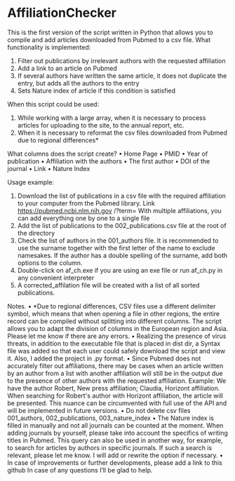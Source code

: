 # AffiliationChecker
This is the first version of the script written in Python that allows you to compile and add articles downloaded from Pubmed to a csv file.
What functionality is implemented:

1. Filter out publications by irrelevant authors with the requested affiliation
2. Add a link to an article on Pubmed
3. If several authors have written the same article, it does not duplicate the entry, but adds all the authors to the entry
4. Sets Nature index of article if this condition is satisfied

When this script could be used:
1. While working with a large array, when it is necessary to process articles for uploading to the site, to
the annual report, etc.
2. When it is necessary to reformat the csv files downloaded from Pubmed due to regional differences*

What columns does the script create?
• Home Page
• PMID
• Year of publication
• Affiliation with the authors
• The first author
• DOI of the journal
• Link
• Nature Index

Usage example:
1. Download the list of publications in a csv file with the required affiliation to your computer from the
Pubmed library. Link https://pubmed.ncbi.nlm.nih.gov /?term= With multiple affiliations, you can add
everything one by one to a single file
2. Add the list of publications to the 002_publications.csv file at the root of the directory
3. Check the list of authors in the 001_authors file. It is recommended to use the surname together with
the first letter of the name to exclude namesakes. If the author has a double spelling of the surname,
add both options to the column.
4. Double-click on af_ch.exe if you are using an exe file or run af_ch.py in any convenient interpreter
5. A corrected_affilation file will be created with a list of all sorted publications.

Notes.
• *Due to regional differences, CSV files use a different delimiter symbol, which means that when
opening a file in other regions, the entire record can be compiled without splitting into different
columns. The script allows you to adapt the division of columns in the European region and Asia. Please
let me know if there are any errors.
• Realizing the presence of virus threats, in addition to the executable file that is placed in dist dir, a Syntax file was added so
that each user could safely download the script and view it. Also, I added the project in .py format.
• Since Pubmed does not accurately filter out affiliations, there may be cases when an article written by
an author from a list with another affiliation will still be in the output due to the presence of other
authors with the requested affiliation.
Example: We have the author Robert, New press affiliation; Claudia, Horizont affiliation. When
searching for Robert's author with Horizont affiliation, the article will be presented. This nuance can be
circumvented with full use of the API and will be implemented in future versions.
• Do not delete csv files 001_authors, 002_publications, 003_nature_index
• The Nature index is filled in manually and not all journals can be counted at the moment. When adding
journals by yourself, please take into account the specifics of writing titles in Pubmed. This query can
also be used in another way, for example, to search for articles by authors in specific journals. If such a
search is relevant, please let me know. I will add or rewrite the option if necessary.
• In case of improvements or further developments, please add a link to this github
In case of any questions I’ll be glad to help.
